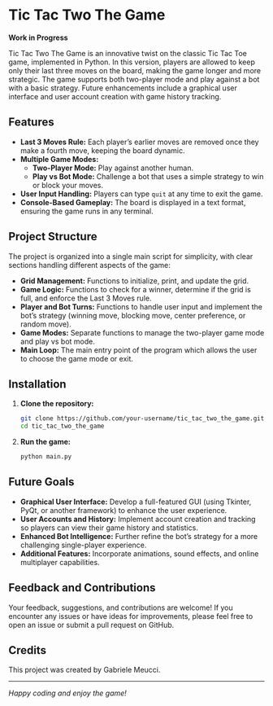 # Tic Tac Two The Game

**Work in Progress**

Tic Tac Two The Game is an innovative twist on the classic Tic Tac Toe game, implemented in Python. In this version, players are allowed to keep only their last three moves on the board, making the game longer and more strategic. The game supports both two-player mode and play against a bot with a basic strategy. Future enhancements include a graphical user interface and user account creation with game history tracking.

## Features

- **Last 3 Moves Rule:** Each player’s earlier moves are removed once they make a fourth move, keeping the board dynamic.
- **Multiple Game Modes:**
  - **Two-Player Mode:** Play against another human.
  - **Play vs Bot Mode:** Challenge a bot that uses a simple strategy to win or block your moves.
- **User Input Handling:** Players can type `quit` at any time to exit the game.
- **Console-Based Gameplay:** The board is displayed in a text format, ensuring the game runs in any terminal.

## Project Structure

The project is organized into a single main script for simplicity, with clear sections handling different aspects of the game:

- **Grid Management:** Functions to initialize, print, and update the grid.
- **Game Logic:** Functions to check for a winner, determine if the grid is full, and enforce the Last 3 Moves rule.
- **Player and Bot Turns:** Functions to handle user input and implement the bot’s strategy (winning move, blocking move, center preference, or random move).
- **Game Modes:** Separate functions to manage the two-player game mode and play vs bot mode.
- **Main Loop:** The main entry point of the program which allows the user to choose the game mode or exit.

## Installation

1. **Clone the repository:**

   ```bash
   git clone https://github.com/your-username/tic_tac_two_the_game.git
   cd tic_tac_two_the_game
   
1. **Run the game:**

   ```bash
   python main.py

## Future Goals

- **Graphical User Interface:** Develop a full-featured GUI (using Tkinter, PyQt, or another framework) to enhance the user experience.
- **User Accounts and History:** Implement account creation and tracking so players can view their game history and statistics.
- **Enhanced Bot Intelligence:** Further refine the bot’s strategy for a more challenging single-player experience.
- **Additional Features:** Incorporate animations, sound effects, and online multiplayer capabilities.

## Feedback and Contributions

Your feedback, suggestions, and contributions are welcome! If you encounter any issues or have ideas for improvements, please feel free to open an issue or submit a pull request on GitHub.

## Credits

This project was created by Gabriele Meucci.

---

*Happy coding and enjoy the game!*
